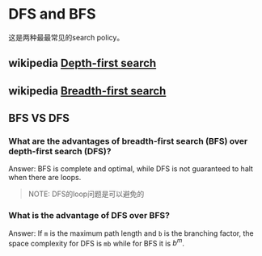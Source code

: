 # DFS and BFS

这是两种最最常见的search policy。



## wikipedia [Depth-first search](https://en.wikipedia.org/wiki/Depth-first_search)





## wikipedia [Breadth-first search](https://en.wikipedia.org/wiki/Breadth-first_search)





## BFS VS DFS

### What are the advantages of breadth-first search (BFS) over depth-first search (DFS)? 

Answer: BFS is complete and optimal, while DFS is not guaranteed to halt when there are loops. 

> NOTE: DFS的loop问题是可以避免的

### What is the advantage of DFS over BFS?

 Answer: If `m` is the maximum path length and `b` is the branching factor, the space complexity for DFS is `mb` while for BFS it is $b^m$.

